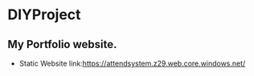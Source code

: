 # DIYProject
## My Portfolio website.
+ Static Website link:https://attendsystem.z29.web.core.windows.net/
